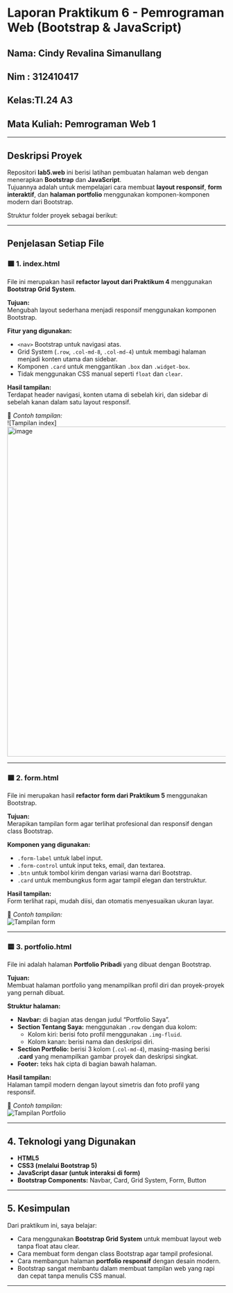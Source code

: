 # **Laporan Praktikum 6 - Pemrograman Web (Bootstrap & JavaScript)**

## **Nama:** Cindy Revalina Simanullang 


## Nim : 312410417


## Kelas:TI.24 A3


## Mata Kuliah: Pemrograman Web 1


---

## **Deskripsi Proyek**
Repositori **lab5.web** ini berisi latihan pembuatan halaman web dengan menerapkan **Bootstrap** dan **JavaScript**.  
Tujuannya adalah untuk mempelajari cara membuat **layout responsif**, **form interaktif**, dan **halaman portfolio** menggunakan komponen-komponen modern dari Bootstrap.

Struktur folder proyek sebagai berikut:

---

## **Penjelasan Setiap File**

### 🟩 **1. index.html**
File ini merupakan hasil **refactor layout dari Praktikum 4** menggunakan **Bootstrap Grid System**.

**Tujuan:**  
Mengubah layout sederhana menjadi responsif menggunakan komponen Bootstrap.

**Fitur yang digunakan:**
- `<nav>` Bootstrap untuk navigasi atas.  
- Grid System (`.row`, `.col-md-8`, `.col-md-4`) untuk membagi halaman menjadi konten utama dan sidebar.  
- Komponen `.card` untuk menggantikan `.box` dan `.widget-box`.  
- Tidak menggunakan CSS manual seperti `float` dan `clear`.  

**Hasil tampilan:**  
Terdapat header navigasi, konten utama di sebelah kiri, dan sidebar di sebelah kanan dalam satu layout responsif.  

📸 *Contoh tampilan:*  
![Tampilan index]<img width="1077" height="760" alt="image" src="https://github.com/user-attachments/assets/78c03a4b-8583-4296-a998-d574ca55fe30" />


---

### 🟦 **2. form.html**
File ini merupakan hasil **refactor form dari Praktikum 5** menggunakan Bootstrap.

**Tujuan:**  
Merapikan tampilan form agar terlihat profesional dan responsif dengan class Bootstrap.

**Komponen yang digunakan:**
- `.form-label` untuk label input.  
- `.form-control` untuk input teks, email, dan textarea.  
- `.btn` untuk tombol kirim dengan variasi warna dari Bootstrap.  
- `.card` untuk membungkus form agar tampil elegan dan terstruktur.  

**Hasil tampilan:**  
Form terlihat rapi, mudah diisi, dan otomatis menyesuaikan ukuran layar.  

📸 *Contoh tampilan:*  
![Tampilan form](gambar/form.png)

---

### 🟨 **3. portfolio.html**
File ini adalah halaman **Portfolio Pribadi** yang dibuat dengan Bootstrap.

**Tujuan:**  
Membuat halaman portfolio yang menampilkan profil diri dan proyek-proyek yang pernah dibuat.

**Struktur halaman:**
- **Navbar:** di bagian atas dengan judul “Portfolio Saya”.  
- **Section Tentang Saya:** menggunakan `.row` dengan dua kolom:
  - Kolom kiri: berisi foto profil menggunakan `.img-fluid`.
  - Kolom kanan: berisi nama dan deskripsi diri.
- **Section Portfolio:** berisi 3 kolom (`.col-md-4`), masing-masing berisi **.card** yang menampilkan gambar proyek dan deskripsi singkat.
- **Footer:** teks hak cipta di bagian bawah halaman.

**Hasil tampilan:**  
Halaman tampil modern dengan layout simetris dan foto profil yang responsif.

📸 *Contoh tampilan:*  
![Tampilan Portfolio](gambar/portfolio.png)

---

## **4. Teknologi yang Digunakan**
- **HTML5**  
- **CSS3 (melalui Bootstrap 5)**  
- **JavaScript dasar (untuk interaksi di form)**  
- **Bootstrap Components:** Navbar, Card, Grid System, Form, Button  

---

## **5. Kesimpulan**
Dari praktikum ini, saya belajar:
- Cara menggunakan **Bootstrap Grid System** untuk membuat layout web tanpa float atau clear.  
- Cara membuat form dengan class Bootstrap agar tampil profesional.  
- Cara membangun halaman **portfolio responsif** dengan desain modern.  
- Bootstrap sangat membantu dalam membuat tampilan web yang rapi dan cepat tanpa menulis CSS manual.

---


